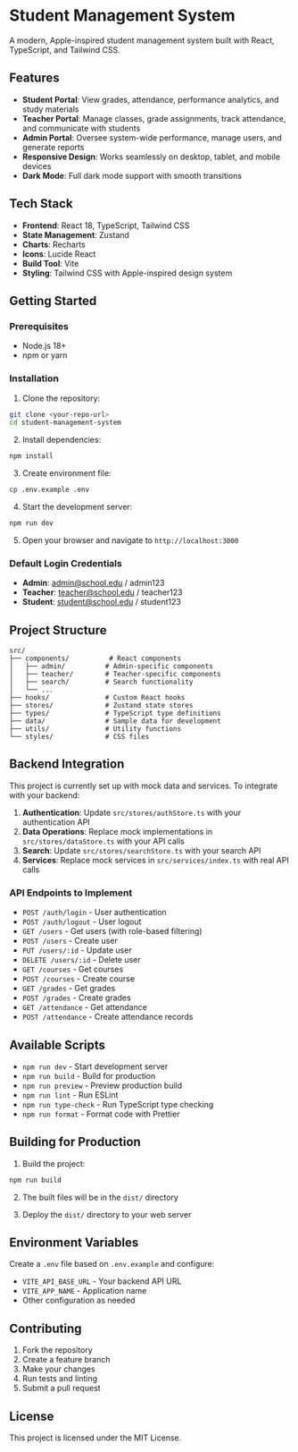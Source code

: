 # Student Management System

A modern, Apple-inspired student management system built with React, TypeScript, and Tailwind CSS.

## Features

- **Student Portal**: View grades, attendance, performance analytics, and study materials
- **Teacher Portal**: Manage classes, grade assignments, track attendance, and communicate with students
- **Admin Portal**: Oversee system-wide performance, manage users, and generate reports
- **Responsive Design**: Works seamlessly on desktop, tablet, and mobile devices
- **Dark Mode**: Full dark mode support with smooth transitions

## Tech Stack

- **Frontend**: React 18, TypeScript, Tailwind CSS
- **State Management**: Zustand
- **Charts**: Recharts
- **Icons**: Lucide React
- **Build Tool**: Vite
- **Styling**: Tailwind CSS with Apple-inspired design system

## Getting Started

### Prerequisites

- Node.js 18+ 
- npm or yarn

### Installation

1. Clone the repository:
```bash
git clone <your-repo-url>
cd student-management-system
```

2. Install dependencies:
```bash
npm install
```

3. Create environment file:
```bash
cp .env.example .env
```

4. Start the development server:
```bash
npm run dev
```

5. Open your browser and navigate to `http://localhost:3000`

### Default Login Credentials

- **Admin**: admin@school.edu / admin123
- **Teacher**: teacher@school.edu / teacher123  
- **Student**: student@school.edu / student123

## Project Structure

```
src/
├── components/          # React components
│   ├── admin/          # Admin-specific components
│   ├── teacher/        # Teacher-specific components
│   ├── search/         # Search functionality
│   └── ...
├── hooks/              # Custom React hooks
├── stores/             # Zustand state stores
├── types/              # TypeScript type definitions
├── data/               # Sample data for development
├── utils/              # Utility functions
└── styles/             # CSS files
```

## Backend Integration

This project is currently set up with mock data and services. To integrate with your backend:

1. **Authentication**: Update `src/stores/authStore.ts` with your authentication API
2. **Data Operations**: Replace mock implementations in `src/stores/dataStore.ts` with your API calls
3. **Search**: Update `src/stores/searchStore.ts` with your search API
4. **Services**: Replace mock services in `src/services/index.ts` with real API calls

### API Endpoints to Implement

- `POST /auth/login` - User authentication
- `POST /auth/logout` - User logout
- `GET /users` - Get users (with role-based filtering)
- `POST /users` - Create user
- `PUT /users/:id` - Update user
- `DELETE /users/:id` - Delete user
- `GET /courses` - Get courses
- `POST /courses` - Create course
- `GET /grades` - Get grades
- `POST /grades` - Create grades
- `GET /attendance` - Get attendance
- `POST /attendance` - Create attendance records

## Available Scripts

- `npm run dev` - Start development server
- `npm run build` - Build for production
- `npm run preview` - Preview production build
- `npm run lint` - Run ESLint
- `npm run type-check` - Run TypeScript type checking
- `npm run format` - Format code with Prettier

## Building for Production

1. Build the project:
```bash
npm run build
```

2. The built files will be in the `dist/` directory

3. Deploy the `dist/` directory to your web server

## Environment Variables

Create a `.env` file based on `.env.example` and configure:

- `VITE_API_BASE_URL` - Your backend API URL
- `VITE_APP_NAME` - Application name
- Other configuration as needed

## Contributing

1. Fork the repository
2. Create a feature branch
3. Make your changes
4. Run tests and linting
5. Submit a pull request

## License

This project is licensed under the MIT License.